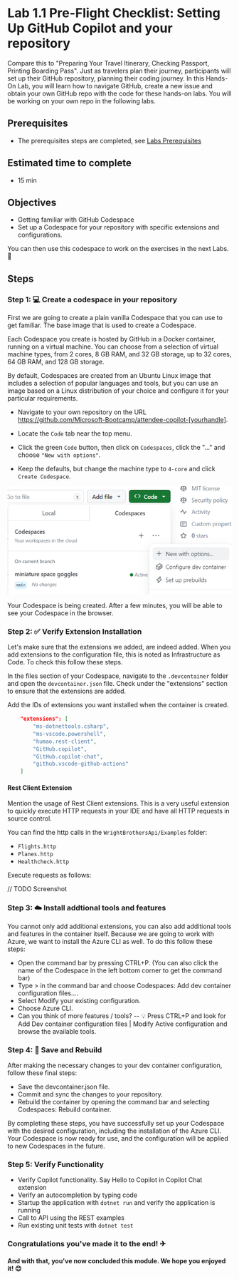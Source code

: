 # Lab 1.1 Pre-Flight Checklist: Setting Up GitHub Copilot and your repository
Compare this to "Preparing Your Travel Itinerary, Checking Passport, Printing Boarding Pass". Just as travelers plan their journey, participants will set up their GitHub repository, planning their coding journey. In this Hands-On Lab, you will learn how to navigate GitHub, create a new issue and obtain your own GitHub repo with the code for these hands-on labs. You will be working on your own repo in the following labs.

## Prerequisites
- The prerequisites steps are completed, see [Labs Prerequisites](https://github.com/XpiritBV/Copilot-Bootcamp#labs-prerequisites)

## Estimated time to complete
- 15 min

## Objectives
- Getting familiar with GitHub Codespace 
- Set up a Codespace for your repository with specific extensions and configurations. 

You can then use this codespace to work on the exercises in the next Labs. 🔨

## Steps

### Step 1: 💻 Create a codespace in your repository

First we are going to create a plain vanilla Codespace that you can use to get familiar. The base image that is used to create a Codespace.

Each Codespace you create is hosted by GitHub in a Docker container, running on a virtual machine. You can choose from a selection of virtual machine types, from 2 cores, 8 GB RAM, and 32 GB storage, up to 32 cores, 64 GB RAM, and 128 GB storage.

By default, Codespaces are created from an Ubuntu Linux image that includes a selection of popular languages and tools, but you can use an image based on a Linux distribution of your choice and configure it for your particular requirements.

- Navigate to your own repository on the URL https://github.com/Microsoft-Bootcamp/attendee-copilot-[yourhandle].


- Locate the `Code` tab near the top menu.
- Click the green `Code` button, then click on `Codespaces`, click the "..." and choose `"New with options"`.

- Keep the defaults, but change the machine type to `4-core` and click `Create Codespace`.

<img src="../../Images/Screenshot-CodespaceSetUp.png" width="800">

Your Codespace is being created. After a few minutes, you will be able to see your Codespace in the browser.

### Step 2: ✅ Verify Extension Installation
Let's make sure that the extensions we added, are indeed added. When you add extensions to the configuration file, this is noted as Infrastructure as Code. To check this follow these steps.

In the files section of your Codespace, navigate to the `.devcontainer` folder and open the `devcontainer.json` file. Check under the "extensions" section to ensure that the extensions are added.

Add the IDs of extensions you want installed when the container is created.

```json
	"extensions": [
		"ms-dotnettools.csharp",
		"ms-vscode.powershell",
		"humao.rest-client",
		"GitHub.copilot",
		"GitHub.copilot-chat",
		"github.vscode-github-actions"
	]
```

#### Rest Client Extension

Mention the usage of Rest Client extensions. This is a very useful extension to quickly execute HTTP requests in your IDE and have all HTTP requests in source control.

You can find the http calls in the `WrightBrothersApi/Examples` folder:

- `Flights.http`
- `Planes.http`
- `Healthcheck.http`

Execute requests as follows:

// TODO Screenshot



### Step 3: ☁️ Install addtional tools and features

You cannot only add additional extensions, you can also add additional tools and features in the container itself. Because we are going to work with Azure, we want to install the Azure CLI as well. To do this follow these steps:

- Open the command bar by pressing CTRL+P. (You can also click the name of the Codespace in the left bottom corner to get the command bar)
- Type > in the command bar and choose Codespaces: Add dev container configuration files....
- Select Modify your existing configuration.
- Choose Azure CLI.
- Can you think of more features / tools?
-- 💡 Press CTRL+P and look for Add Dev container configuration files | Modify Active configuration and browse the available tools.

### Step 4: 💾 Save and Rebuild
After making the necessary changes to your dev container configuration, follow these final steps:

- Save the devcontainer.json file.
- Commit and sync the changes to your repository.
- Rebuild the container by opening the command bar and selecting Codespaces: Rebuild container.

By completing these steps, you have successfully set up your Codespace with the desired configuration, including the installation of the Azure CLI. Your Codespace is now ready for use, and the configuration will be applied to new Codespaces in the future.


### Step 5: Verify Functionality

- Verify Copilot functionality. Say Hello to Copilot in Copilot Chat extension
- Verify an autocompletion by typing code
- Startup the application with `dotnet run` and verify the application is running
- Call to API using the REST examples
- Run existing unit tests with `dotnet test`

### Congratulations you've made it to the end! &#9992;
#### And with that, you've now concluded this module. We hope you enjoyed it! &#x1F60A;